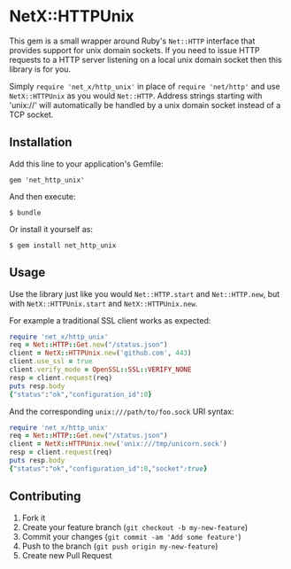 # NetX::HTTPUnix

This gem is a small wrapper around Ruby's `Net::HTTP` interface that provides
support for unix domain sockets.  If you need to issue HTTP requests to a HTTP
server listening on a local unix domain socket then this library is for you.

Simply `require 'net_x/http_unix'` in place of `require 'net/http'` and use
`NetX::HTTPUnix` as you would `Net::HTTP`.  Address strings starting with
'unix://' will automatically be handled by a unix domain socket instead of a
TCP socket.

## Installation

Add this line to your application's Gemfile:

    gem 'net_http_unix'

And then execute:

    $ bundle

Or install it yourself as:

    $ gem install net_http_unix

## Usage

Use the library just like you would `Net::HTTP.start` and `Net::HTTP.new`, but
with `NetX::HTTPUnix.start` and `NetX::HTTPUnix.new`.

For example a traditional SSL client works as expected:

```ruby
require 'net_x/http_unix'
req = Net::HTTP::Get.new("/status.json")
client = NetX::HTTPUnix.new('github.com', 443)
client.use_ssl = true
client.verify_mode = OpenSSL::SSL::VERIFY_NONE
resp = client.request(req)
puts resp.body
{"status":"ok","configuration_id":0}
```

And the corresponding `unix:///path/to/foo.sock` URI syntax:

```ruby
require 'net_x/http_unix'
req = Net::HTTP::Get.new("/status.json")
client = NetX::HTTPUnix.new('unix:///tmp/unicorn.sock')
resp = client.request(req)
puts resp.body
{"status":"ok","configuration_id":0,"socket":true}
```

## Contributing

1. Fork it
2. Create your feature branch (`git checkout -b my-new-feature`)
3. Commit your changes (`git commit -am 'Add some feature'`)
4. Push to the branch (`git push origin my-new-feature`)
5. Create new Pull Request
